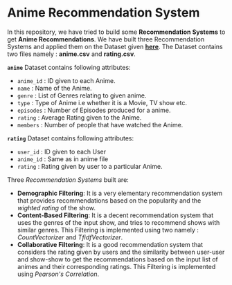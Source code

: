 # Anime Recommendation System
In this repository, we have tried to build some **Recommendation Systems** to get **Anime Recommendations**. We have built three Recommendation Systems and applied them on the Dataset given **[here](https://www.kaggle.com/CooperUnion/anime-recommendations-database)**. The Dataset contains two files namely : **anime.csv** and **rating.csv**.

**`anime`** Dataset contains following attributes:
* `anime_id` : ID given to each Anime.
* `name` : Name of the Anime.
* `genre` : List of Genres relating to given anime.
* `type` : Type of Anime i.e whether it is a Movie, TV show etc.
* `episodes` : Number of Episodes produced for a anime.
* `rating` : Average Rating given to the Anime.
* `members` : Number of people that have watched the Anime.

**`rating`** Dataset contains following attributes:
* `user_id` : ID given to each User
* `anime_id` : Same as in anime file
* `rating` : Rating given by user to a particular Anime.

Three *Recommendation Systems* built are:
* **Demographic Filtering**: It is a very elementary recommendation system that provides recommendations based on the popularity and the *wighted rating* of the show.
* **Content-Based Filtering**: It is a decent recommendation system that uses the genres of the input show, and tries to recommend shows with similar genres. This Filtering is implemented using two namely : *CountVectorizer* and *TfidfVectorizer*.
* **Collaborative Filtering**: It is a good recommendation system that considers the rating given by users and the similarity between user-user and show-show to get the recommendations based on the input list of animes and their corresponding ratings. This Filtering is implemented using *Pearson's Correlation*.
